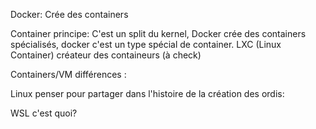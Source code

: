 Docker: Crée des containers 

Container principe: C'est un split du kernel, Docker crée des containers spécialisés, docker c'est un type spécial de container. 
LXC (Linux Container) créateur des containeurs (à check)

Containers/VM différences : 


Linux penser pour partager dans l'histoire de la création des ordis:

WSL c'est quoi?